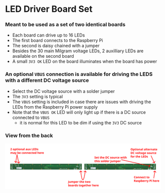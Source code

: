 # LED Driver Board Set

### Meant to be used as a set of two identical boards
- Each board can drive up to 16 LEDs
- The first board connects to the Raspberry Pi
- The second is daisy chained with a jumper
- Besides the 30 main Milgram voltage LEDs, 2 auxilliary LEDs are available on the second board
- A small `3V3 OK` LED on the board illuminates when the board has power

### An optional `VBUS` connection is available for driving the LEDS with a different DC voltage source
- Select the DC voltage source with a solder jumper
- The `3V3` setting is typical
- The `VBUS` setting is included in case there are issues with driving the LEDs from the Raspberry Pi power supply
- Note that the `VBUS OK` LED will only light up if there is a DC source connected to `VBUS`
  - it is normal for this LED to be dim if using the `3V3` DC source

### View from the back
![](./docs/2D/connections.png)
